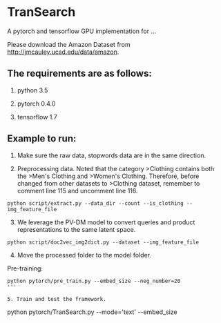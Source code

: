 # TranSearch

A pytorch and tensorflow GPU implementation for ...

Please download the Amazon Dataset from http://jmcauley.ucsd.edu/data/amazon.

## The requirements are as follows:
1. python 3.5

2. pytorch 0.4.0

3. tensorflow 1.7

## Example to run:
1. Make sure the raw data, stopwords data are in the same direction.

2. Preprocessing data. Noted that the category >Clothing contains both the >Men's Clothing and >Women's Clothing. Therefore, before changed from other datasets to >Clothing dataset, remember to comment line 115 and uncomment line 116.
```
python script/extract.py --data_dir --count --is_clothing --img_feature_file
```

3. We leverage the PV-DM model to convert queries and product representations to the same latent space.
```
python script/doc2vec_img2dict.py --dataset --img_feature_file
```

4. Move the processed folder to the model folder. 

Pre-training:
```
python pytorch/pre_train.py --embed_size --neg_number=20
'''

5. Train and test the framework.
```
python pytorch/TranSearch.py --mode='text' --embed_size
```



